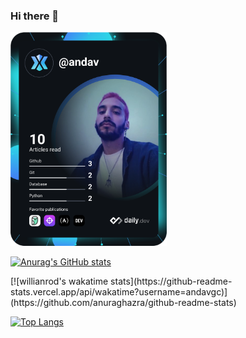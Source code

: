 ### Hi there 👋

<!--
**andavgc/andavgc** is a ✨ _special_ ✨ repository because its `README.md` (this file) appears on your GitHub profile.

Here are some ideas to get you started:

- 🔭 I’m currently working on ...
- 🌱 I’m currently learning ...
- 👯 I’m looking to collaborate on ...
- 🤔 I’m looking for help with ...
- 💬 Ask me about ...
- 📫 How to reach me: ...
- 😄 Pronouns: ...
- ⚡ Fun fact: ...
-->

<!-- DevCard -->
<a href="https://app.daily.dev/andav"><img src="https://github.com/andavgc/andavgc/blob/main/devcard.svg" width="250" alt="Andrés' Dev Card"/></a>

<!-- Stats Card -->
[![Anurag's GitHub stats](https://github-readme-stats.vercel.app/api?username=andavgc&count_private=true&theme=tokyonight&show_icons=true&hide=stars)](https://github.com/anuraghazra/github-readme-stats)

<p float="left">
<!-- wakatime Card-->
[![willianrod's wakatime stats](https://github-readme-stats.vercel.app/api/wakatime?username=andavgc)](https://github.com/anuraghazra/github-readme-stats)

[![Top Langs](https://github-readme-stats.vercel.app/api/top-langs/?username=andavgc)](https://github.com/anuraghazra/github-readme-stats)
</p>
